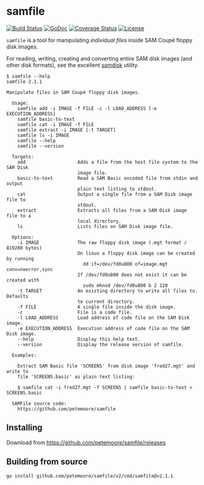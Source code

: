 # samfile

[![Build Status](https://img.shields.io/travis/petemoore/samfile.svg?style=flat-square&label=build+status)](https://travis-ci.org/petemoore/samfile)
[![GoDoc](https://godoc.org/github.com/petemoore/samfile?status.svg)](https://godoc.org/github.com/petemoore/samfile)
[![Coverage Status](https://coveralls.io/repos/petemoore/samfile/badge.svg?branch=master&service=github)](https://coveralls.io/github/petemoore/samfile?branch=master)
[![License](https://img.shields.io/badge/license-MIT-orange.svg)](https://opensource.org/licenses/MIT)

`samfile` is a tool for manipulating _individual files_ inside SAM Coupé floppy
disk images.

For reading, writing, creating and converting entire SAM disk images (and other
disk formats), see the excellent [samdisk](https://simonowen.com/samdisk)
utility.

```
$ samfile --help
samfile 2.1.1

Manipulate files in SAM Coupé floppy disk images.

  Usage:
    samfile add -i IMAGE -f FILE -c -l LOAD_ADDRESS [-e EXECUTION_ADDRESS]
    samfile basic-to-text
    samfile cat -i IMAGE -f FILE
    samfile extract -i IMAGE [-t TARGET]
    samfile ls -i IMAGE
    samfile --help
    samfile --version

  Targets:
    add                   Adds a file from the host file system to the SAM Disk
                          image file.
    basic-to-text         Read a SAM Basic encoded file from stdin and output
                          plain text listing to stdout.
    cat                   Output a single file from a SAM Disk image file to
                          stdout.
    extract               Extracts all files from a SAM Disk image file to a
                          local directory.
    ls                    Lists files on SAM Disk image file.

  Options:
    -i IMAGE              The raw floppy disk image (.mgt format / 819200 bytes)
                          On linux a floppy disk image can be created by running
                            dd if=/dev/fd0u800 of=image.mgt conv=noerror,sync
                          If /dev/fd0u800 does not exist it can be created with
                            sudo mknod /dev/fd0u800 b 2 120
    -t TARGET             An existing directory to write all files to. Defaults
                          to current directory.
    -f FILE               A single file inside the disk image.
    -c                    File is a code file.
    -l LOAD_ADDRESS       Load address of code file on the SAM Disk image.
    -e EXECUTION_ADDRESS  Execution address of code file on the SAM Disk image.
    --help                Display this help text.
    --version             Display the release version of samfile.

  Examples:

    Extract SAM Basic file 'SCREENS' from disk image 'fred27.mgt' and write to
    file 'SCREENS.basic' as plain text listing:

    $ samfile cat -i fred27.mgt -f SCREENS | samfile basic-to-text > SCREENS.basic

  SAMFile source code:
    https://github.com/petemoore/samfile
```

## Installing

Download from https://github.com/petemoore/samfile/releases

## Building from source

```
go install github.com/petemoore/samfile/v2/cmd/samfile@v2.1.1
```
